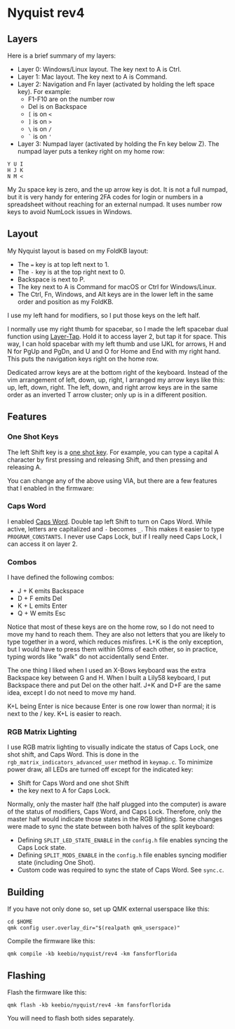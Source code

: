 # Nyquist rev4

## Layers

Here is a brief summary of my layers:

* Layer 0: Windows/Linux layout. The key next to A is Ctrl.
* Layer 1: Mac layout. The key next to A is Command.
* Layer 2: Navigation and Fn layer (activated by holding the left space key). For example:
  * F1-F10 are on the number row
  * Del is on Backspace
  * `[` is on `<`
  * `]` is on `>`
  * `\` is on `/`
  * `` ` `` is on `'`
* Layer 3: Numpad layer (activated by holding the Fn key below Z). The numpad layer puts a tenkey right on my home row:

```
Y U I
H J K
N M <
```

My 2u space key is zero, and the up arrow key is dot. It is not a full numpad, but it is very handy for entering 2FA codes for login or numbers in a spreadsheet without reaching for an external numpad. It uses number row keys to avoid NumLock issues in Windows.

## Layout

My Nyquist layout is based on my FoldKB layout:

* The `=` key is at top left next to 1.
* The `-` key is at the top right next to 0.
* Backspace is next to P.
* The key next to A is Command for macOS or Ctrl for Windows/Linux.
* The Ctrl, Fn, Windows, and Alt keys are in the lower left in the same order and position as my FoldKB.

I use my left hand for modifiers, so I put those keys on the left half.

I normally use my right thumb for spacebar, so I made the left spacebar dual function using [Layer-Tap](https://docs.qmk.fm/feature_layers?id=switching-and-toggling-layers). Hold it to access layer 2, but tap it for space. This way, I can hold spacebar with my left thumb and use IJKL for arrows, H and N for PgUp and PgDn, and U and O for Home and End with my right hand. This puts the navigation keys right on the home row.

Dedicated arrow keys are at the bottom right of the keyboard. Instead of the vim arrangement of left, down, up, right, I arranged my arrow keys like this: up, left, down, right. The left, down, and right arrow keys are in the same order as an inverted T arrow cluster; only up is in a different position.

## Features

### One Shot Keys

The left Shift key is a [one shot key](https://docs.qmk.fm/one_shot_keys). For example, you can type a capital A character by first pressing and releasing Shift, and then pressing and releasing A.

You can change any of the above using VIA, but there are a few features that I enabled in the firmware:

### Caps Word

I enabled [Caps Word](https://docs.qmk.fm/feature_caps_word). Double tap left Shift to turn on Caps Word. While active, letters are capitalized and `-` becomes `_`. This makes it easier to type `PROGRAM_CONSTANTS`. I never use Caps Lock, but if I really need Caps Lock, I can access it on layer 2.

### Combos

I have defined the following combos:

* J + K emits Backspace
* D + F emits Del
* K + L emits Enter
* Q + W emits Esc

Notice that most of these keys are on the home row, so I do not need to move my hand to reach them. They are also not letters that you are likely to type together in a word, which reduces misfires. L+K is the only exception, but I would have to press them within 50ms of each other, so in practice, typing words like "walk" do not accidentally send Enter.

The one thing I liked when I used an X-Bows keyboard was the extra Backspace key between G and H. When I built a Lily58 keyboard, I put Backspace there and put Del on the other half. J+K and D+F are the same idea, except I do not need to move my hand.

K+L being Enter is nice because Enter is one row lower than normal; it is next to the / key. K+L is easier to reach.

### RGB Matrix Lighting

I use RGB matrix lighting to visually indicate the status of Caps Lock, one shot shift, and Caps Word. This is done in the `rgb_matrix_indicators_advanced_user` method in `keymap.c`. To minimize power draw, all LEDs are turned off except for the indicated key:

* Shift for Caps Word and one shot Shift
* the key next to A for Caps Lock.

Normally, only the master half (the half plugged into the computer) is aware of the status of modifiers, Caps Word, and Caps Lock. Therefore, only the master half would indicate those states in the RGB lighting. Some changes were made to sync the state between both halves of the split keyboard:

* Defining `SPLIT_LED_STATE_ENABLE` in the `config.h` file enables syncing the Caps Lock state.
* Defining `SPLIT_MODS_ENABLE` in the `config.h` file enables syncing modifier state (including One Shot).
* Custom code was required to sync the state of Caps Word. See `sync.c`.

## Building

If you have not only done so, set up QMK external userspace like this:

```
cd $HOME
qmk config user.overlay_dir="$(realpath qmk_userspace)"
```

Compile the firmware like this:

```
qmk compile -kb keebio/nyquist/rev4 -km fansforflorida
```

## Flashing

Flash the firmware like this:

```
qmk flash -kb keebio/nyquist/rev4 -km fansforflorida
```

You will need to flash both sides separately.
